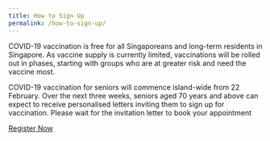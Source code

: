 ```yaml
---
title: How to Sign Up
permalink: /how-to-sign-up/
---
```

COVID-19 vaccination is free for all Singaporeans and long-term residents in Singapore.
As vaccine supply is currently limited, vaccinations will be rolled out in phases, starting with groups who are at greater risk and need the vaccine most.


COVID-19 vaccination for seniors will commence island-wide from 22 February. Over the next three weeks, seniors aged 70 years and above can expect to receive personalised letters inviting them to sign up for vaccination. Please wait for the invitation letter to book your appointment

<a href="https://preregister.vaccine.gov.sg/" class="bp-button is-secondary is-uppercase search-button" target="_blank">Register Now</a>